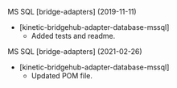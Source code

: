 MS SQL \[bridge-adapters\] (2019-11-11)
  * \[kinetic-bridgehub-adapter-database-mssql\]
     * Added tests and readme.

MS SQL \[bridge-adapters\] (2021-02-26)
  * \[kinetic-bridgehub-adapter-database-mssql\]
     * Updated POM file.